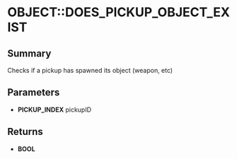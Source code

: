# OBJECT::DOES_PICKUP_OBJECT_EXIST

## Summary
Checks if a pickup has spawned its object (weapon, etc)

## Parameters
* **PICKUP_INDEX** pickupID

## Returns
* **BOOL**